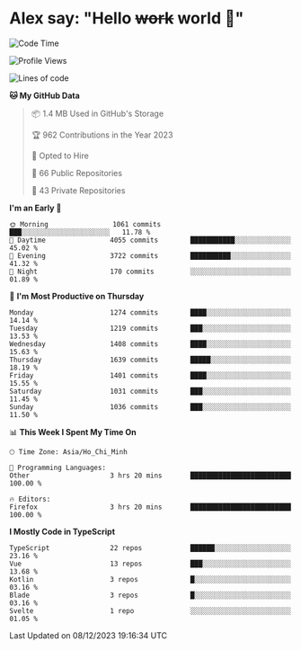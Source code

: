 # Alex say: "Hello ~~work~~ world 🐾"

<!--START_SECTION:waka-->
![Code Time](http://img.shields.io/badge/Code%20Time-1%2C042%20hrs%2017%20mins-blue)

![Profile Views](http://img.shields.io/badge/Profile%20Views-1-blue)

![Lines of code](https://img.shields.io/badge/From%20Hello%20World%20I%27ve%20Written-5.3%20million%20lines%20of%20code-blue)

**🐱 My GitHub Data** 

> 📦 1.4 MB Used in GitHub's Storage 
 > 
> 🏆 962 Contributions in the Year 2023
 > 
> 💼 Opted to Hire
 > 
> 📜 66 Public Repositories 
 > 
> 🔑 43 Private Repositories 
 > 
**I'm an Early 🐤** 

```text
🌞 Morning                1061 commits        ███░░░░░░░░░░░░░░░░░░░░░░   11.78 % 
🌆 Daytime                4055 commits        ███████████░░░░░░░░░░░░░░   45.02 % 
🌃 Evening                3722 commits        ██████████░░░░░░░░░░░░░░░   41.32 % 
🌙 Night                  170 commits         ░░░░░░░░░░░░░░░░░░░░░░░░░   01.89 % 
```
📅 **I'm Most Productive on Thursday** 

```text
Monday                   1274 commits        ████░░░░░░░░░░░░░░░░░░░░░   14.14 % 
Tuesday                  1219 commits        ███░░░░░░░░░░░░░░░░░░░░░░   13.53 % 
Wednesday                1408 commits        ████░░░░░░░░░░░░░░░░░░░░░   15.63 % 
Thursday                 1639 commits        █████░░░░░░░░░░░░░░░░░░░░   18.19 % 
Friday                   1401 commits        ████░░░░░░░░░░░░░░░░░░░░░   15.55 % 
Saturday                 1031 commits        ███░░░░░░░░░░░░░░░░░░░░░░   11.45 % 
Sunday                   1036 commits        ███░░░░░░░░░░░░░░░░░░░░░░   11.50 % 
```


📊 **This Week I Spent My Time On** 

```text
🕑︎ Time Zone: Asia/Ho_Chi_Minh

💬 Programming Languages: 
Other                    3 hrs 20 mins       █████████████████████████   100.00 % 

🔥 Editors: 
Firefox                  3 hrs 20 mins       █████████████████████████   100.00 % 
```

**I Mostly Code in TypeScript** 

```text
TypeScript               22 repos            ██████░░░░░░░░░░░░░░░░░░░   23.16 % 
Vue                      13 repos            ███░░░░░░░░░░░░░░░░░░░░░░   13.68 % 
Kotlin                   3 repos             █░░░░░░░░░░░░░░░░░░░░░░░░   03.16 % 
Blade                    3 repos             █░░░░░░░░░░░░░░░░░░░░░░░░   03.16 % 
Svelte                   1 repo              ░░░░░░░░░░░░░░░░░░░░░░░░░   01.05 % 
```




 Last Updated on 08/12/2023 19:16:34 UTC
<!--END_SECTION:waka-->
